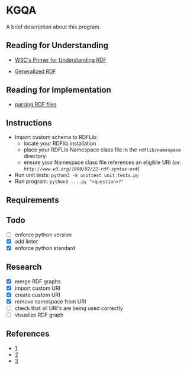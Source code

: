 # KGQA
A brief description about this program.
 
## Reading for Understanding
- [W3C's Primer for Understanding RDF](https://www.w3.org/TR/rdf11-primer/)

- [Generalized RDF](https://www.w3.org/TR/rdf11-concepts/#section-generalized-rdf)

## Reading for Implementation
- [parsing RDF files](https://rdflib.readthedocs.io/en/stable/intro_to_parsing.html)

## Instructions
- Import custom schema to RDFLib:
  - locate your RDFlib installation
  - place your RDFLib Namespace class file in the `rdflib/namespace` directory
  - ensure your Namespace class file references an eligible URI _(ex: `http://www.w3.org/1999/02/22-rdf-syntax-ns#`)_
- Run unit tests: `python3 -m unittest unit_tests.py`
- Run program: `python3 ....py "<question>?"`

## Requirements

## Todo
- [ ] enforce python version
- [x] add linter
- [x] enforce python standard

## Research
- [x] merge RDF graphs
- [x] import custom URI
- [x] create custom URI
- [x] remove namespace from URI
- [ ] check that all URI's are being used correctly
- [ ] visualize RDF graph

## References
- [1](https://stackoverflow.com/a/25200825)
- [2](https://stackoverflow.com/a/56627856)
- [3](https://stackoverflow.com/a/66114342)